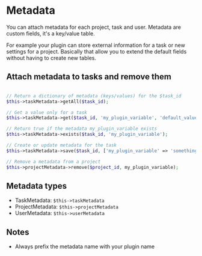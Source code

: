 Metadata
========

You can attach metadata for each project, task and user.
Metadata are custom fields, it's a key/value table.

For example your plugin can store external information for a task or new settings for a project.
Basically that allow you to extend the default fields without having to create new tables.

Attach metadata to tasks and remove them
------------------------

```php

// Return a dictionary of metadata (keys/values) for the $task_id
$this->taskMetadata->getAll($task_id);

// Get a value only for a task
$this->taskMetadata->get($task_id, 'my_plugin_variable', 'default_value');

// Return true if the metadata my_plugin_variable exists
$this->taskMetadata->exists($task_id, 'my_plugin_variable');

// Create or update metadata for the task
$this->taskMetadata->save($task_id, ['my_plugin_variable' => 'something']);

// Remove a metadata from a project
$this->projectMetadata->remove($project_id, my_plugin_variable);
```

Metadata types
--------------

- TaskMetadata: `$this->taskMetadata`
- ProjectMetadata: `$this->projectMetadata`
- UserMetadata: `$this->userMetadata`

Notes
-----

- Always prefix the metadata name with your plugin name

